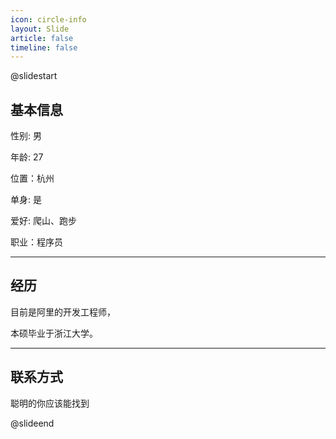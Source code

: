```yaml
---
icon: circle-info
layout: Slide
article: false
timeline: false
---
```


@slidestart

## 基本信息

性别: 男

年龄: 27

位置：杭州

单身: 是

爱好: 爬山、跑步

职业：程序员

---

## 经历

目前是阿里的开发工程师，

本硕毕业于浙江大学。

---

## 联系方式

聪明的你应该能找到

@slideend
